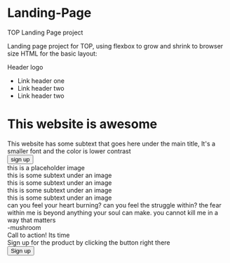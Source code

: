 # Landing-Page
TOP Landing Page project

Landing page project for TOP, using flexbox to grow and shrink to browser size
HTML for the basic layout:
 <div class="top">
        <div class="header">
            <div class="logo">Header logo</div>
            <ul>
                <li>Link header one</li>
                <li>Link header two</li>
                <li>Link header two</li>
            </ul>
        </div>
        <div class="headercontent">
            <div class="title">
                <h1>This website is awesome</h1>
                <div class="subtext">This website has some subtext that goes here under the main title, It's a smaller font and the color is lower contrast</div>
                <button class="signup">sign up</button>
            </div>
            <div class="placeholder">this is a placeholder image</div>
        </div>
    </div>
    <div class="contenttop">
        <div class="container">
            <div class="blank"></div>
            <div class="imagetxt">this is some subtext under an image</div> 
        </div>
        <div class="container">
            <div class="blank"></div>
            <div class="imagetxt">this is some subtext under an image</div> 
        </div>
        <div class="container">
            <div class="blank"></div>
            <div class="imagetxt">this is some subtext under an image</div> 
        </div>
        <div class="container">
            <div class="blank"></div>
            <div class="imagetxt">this is some subtext under an image</div> 
        </div>
    </div>
    <div class="contentbottom">
        <div class="quotecontainer">
            <div class="quote">can you feel your heart burning? can you feel the struggle within? the fear within me is beyond anything your soul can make. you cannot kill me in a way that matters</div>
            <div class="attribute">-mushroom</div>
        </div>
    </div>
    <div class="footer">
        <div class="call">
            <div class="action">Call to action! Its time</div>
            <div class="prompt">Sign up for the product by clicking the button right there</div>
        </div>
        <button class="secondbutton">Sign up</button>
    </div>